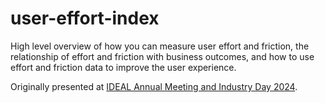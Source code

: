 # user-effort-index

High level overview of how you can measure user effort and friction, the relationship of effort and friction with business outcomes, and how to use effort and friction data to improve the user experience. 

Originally presented at [IDEAL Annual Meeting and Industry Day 2024](https://www.ideal-institute.org/2024/05/06/ideal-annual-meeting-and-industry-day-2024/). 
